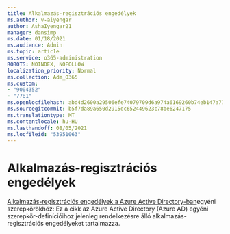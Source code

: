 ```yaml
---
title: Alkalmazás-regisztrációs engedélyek
ms.author: v-aiyengar
author: AshaIyengar21
manager: dansimp
ms.date: 01/18/2021
ms.audience: Admin
ms.topic: article
ms.service: o365-administration
ROBOTS: NOINDEX, NOFOLLOW
localization_priority: Normal
ms.collection: Adm_O365
ms.custom:
- "9004352"
- "7781"
ms.openlocfilehash: abd4d2600a29506efe74079709d6a974a6169260b74eb147a7787722c4b799c5
ms.sourcegitcommit: b5f7da89a650d2915dc652449623c78be6247175
ms.translationtype: MT
ms.contentlocale: hu-HU
ms.lasthandoff: 08/05/2021
ms.locfileid: "53951063"
---
```

# <a name="app-registration-permissions"></a>Alkalmazás-regisztrációs engedélyek

[Alkalmazás-regisztrációs engedélyek a Azure Active Directory-ban](https://docs.microsoft.com/azure/active-directory/roles/custom-available-permissions)egyéni szerepkörökhöz: Ez a cikk az Azure Active Directory (Azure AD) egyéni szerepkör-definícióihoz jelenleg rendelkezésre álló alkalmazás-regisztrációs engedélyeket tartalmazza.
